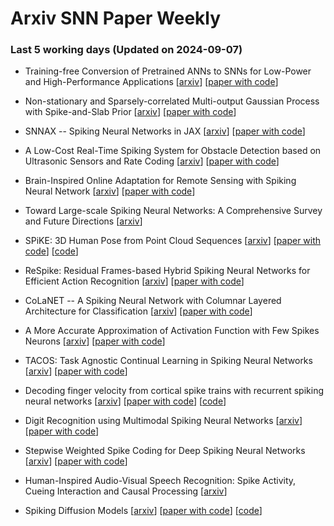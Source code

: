 # Arxiv SNN Paper Weekly


 ### **Last 5 working days (Updated on 2024-09-07)** 


- Training-free Conversion of Pretrained ANNs to SNNs for Low-Power and High-Performance Applications [[arxiv](https://arxiv.org/abs/2409.03368)] [[paper with code](https://paperswithcode.com/paper/training-free-conversion-of-pretrained-anns)]

- Non-stationary and Sparsely-correlated Multi-output Gaussian Process with Spike-and-Slab Prior [[arxiv](https://arxiv.org/abs/2409.03149)] [[paper with code](https://paperswithcode.com/paper/non-stationary-and-sparsely-correlated-multi)]

- SNNAX -- Spiking Neural Networks in JAX [[arxiv](https://arxiv.org/abs/2409.02842)] [[paper with code](https://paperswithcode.com/paper/snnax-spiking-neural-networks-in-jax)]

- A Low-Cost Real-Time Spiking System for Obstacle Detection based on Ultrasonic Sensors and Rate Coding [[arxiv](https://arxiv.org/abs/2409.02680)] [[paper with code](https://paperswithcode.com/paper/a-low-cost-real-time-spiking-system-for)]

- Brain-Inspired Online Adaptation for Remote Sensing with Spiking Neural Network [[arxiv](https://arxiv.org/abs/2409.02146)] [[paper with code](https://paperswithcode.com/paper/brain-inspired-online-adaptation-for-remote)]

- Toward Large-scale Spiking Neural Networks: A Comprehensive Survey and Future Directions [[arxiv](https://arxiv.org/abs/2409.02111)]

- SPiKE: 3D Human Pose from Point Cloud Sequences [[arxiv](https://arxiv.org/abs/2409.01879)] [[paper with code](https://paperswithcode.com/paper/spike-3d-human-pose-from-point-cloud)] [[code](https://github.com/iballester/SPiKE)]

- ReSpike: Residual Frames-based Hybrid Spiking Neural Networks for Efficient Action Recognition [[arxiv](https://arxiv.org/abs/2409.01564)] [[paper with code](https://paperswithcode.com/paper/respike-residual-frames-based-hybrid-spiking)]

- CoLaNET -- A Spiking Neural Network with Columnar Layered Architecture for Classification [[arxiv](https://arxiv.org/abs/2409.01230)] [[paper with code](https://paperswithcode.com/paper/colanet-a-spiking-neural-network-with)]

- A More Accurate Approximation of Activation Function with Few Spikes Neurons [[arxiv](https://arxiv.org/abs/2409.00044)] [[paper with code](https://paperswithcode.com/paper/a-more-accurate-approximation-of-activation)]

- TACOS: Task Agnostic Continual Learning in Spiking Neural Networks [[arxiv](https://arxiv.org/abs/2409.00021)] [[paper with code](https://paperswithcode.com/paper/tacos-task-agnostic-continual-learning-in)]

- Decoding finger velocity from cortical spike trains with recurrent spiking neural networks [[arxiv](https://arxiv.org/abs/2409.01762)] [[paper with code](https://paperswithcode.com/paper/decoding-finger-velocity-from-cortical-spike)] [[code](https://github.com/fmi-basel/neural-decoding-RSNN)]

- Digit Recognition using Multimodal Spiking Neural Networks [[arxiv](https://arxiv.org/abs/2409.00552)] [[paper with code](https://paperswithcode.com/paper/digit-recognition-using-multimodal-spiking)]

- Stepwise Weighted Spike Coding for Deep Spiking Neural Networks [[arxiv](https://arxiv.org/abs/2408.17245)] [[paper with code](https://paperswithcode.com/paper/stepwise-weighted-spike-coding-for-deep)]

- Human-Inspired Audio-Visual Speech Recognition: Spike Activity, Cueing Interaction and Causal Processing [[arxiv](https://arxiv.org/abs/2408.16564)]

- Spiking Diffusion Models [[arxiv](https://arxiv.org/abs/2408.16467)] [[paper with code](https://paperswithcode.com/paper/spiking-diffusion-models)] [[code](https://github.com/andycao1125/sdm)]


